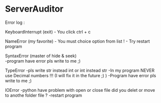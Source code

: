 # ServerAuditor








Error log : 

 KeyboardInterrupt	(exit)
    - You click ctrl + c 
    
 NameError (my favorite)
    - You must choice option from list !
    - Try restart program 
    
 SyntaxError (master of hide & seek)  
    -program have error pls write to me ;)
    
 TypeError
    -pls write str instead int or int instead str 
    -In my program NEVER use Decimal numbers !!! (I will fix it in the future ;) )
    -Program have error pls write to me ;)
    
 IOError 
    -python have problem with open or close file did you delet or move to anothe folder file ?
    -restart program 

